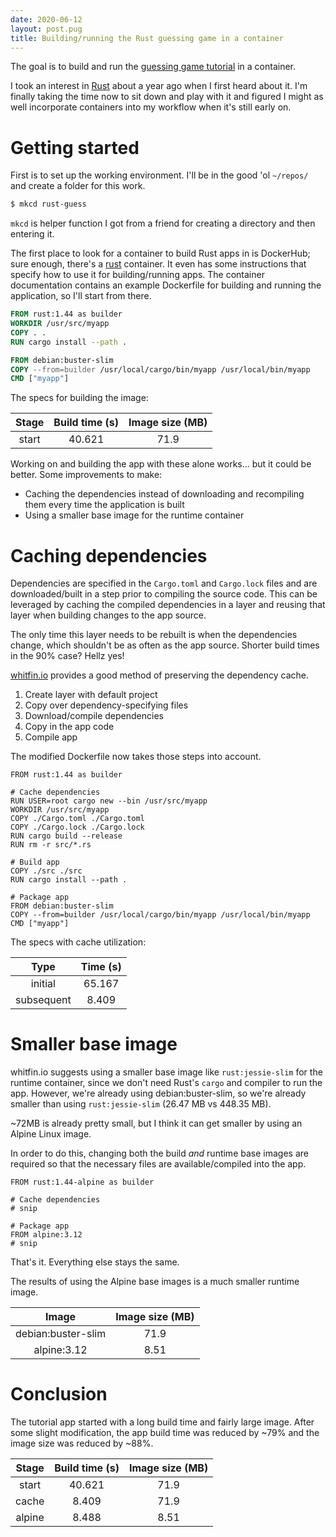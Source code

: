 ```yaml
---
date: 2020-06-12
layout: post.pug
title: Building/running the Rust guessing game in a container
---
```


The goal is to build and run the [guessing game tutorial](https://doc.rust-lang.org/book/ch02-00-guessing-game-tutorial.html) in a container.

I took an interest in [Rust](https://www.rust-lang.org/) about a year ago when I first heard about it. I'm finally taking the time now to sit down and play with it and figured I might as well incorporate containers into my workflow when it's still early on.

# Getting started

First is to set up the working environment. I'll be in the good 'ol `~/repos/` and create a folder for this work.

```bash
$ mkcd rust-guess
```

`mkcd` is helper function I got from a friend for creating a directory and then entering it.

The first place to look for a container to build Rust apps in is DockerHub; sure enough, there's a [rust](https://hub.docker.com/_/rust/) container. It even has some instructions that specify how to use it for building/running apps. The container documentation contains an example Dockerfile for building and running the application, so I'll start from there.

```Dockerfile
FROM rust:1.44 as builder
WORKDIR /usr/src/myapp
COPY . .
RUN cargo install --path .

FROM debian:buster-slim
COPY --from=builder /usr/local/cargo/bin/myapp /usr/local/bin/myapp
CMD ["myapp"]
```

The specs for building the image:

| Stage | Build time (s) | Image size (MB) |
| :-: | :-: | :-: |
| start | 40.621 | 71.9 |

Working on and building the app with these alone works... but it could be better. Some improvements to make:
* Caching the dependencies instead of downloading and recompiling them every time the application is built
* Using a smaller base image for the runtime container

# Caching dependencies

Dependencies are specified in the `Cargo.toml` and `Cargo.lock` files and are downloaded/built in a step prior to compiling the source code. This can be leveraged by caching the compiled dependencies in a layer and reusing that layer when building changes to the app source.

The only time this layer needs to be rebuilt is when the dependencies change, which shouldn't be as often as the app source. Shorter build times in the 90% case? Hellz yes!

[whitfin.io](http://whitfin.io/speeding-up-rust-docker-builds/) provides a good method of preserving the dependency cache.
1. Create layer with default project
1. Copy over dependency-specifying files
1. Download/compile dependencies
1. Copy in the app code
1. Compile app

The modified Dockerfile now takes those steps into account.

```
FROM rust:1.44 as builder

# Cache dependencies
RUN USER=root cargo new --bin /usr/src/myapp
WORKDIR /usr/src/myapp
COPY ./Cargo.toml ./Cargo.toml
COPY ./Cargo.lock ./Cargo.lock
RUN cargo build --release
RUN rm -r src/*.rs

# Build app
COPY ./src ./src
RUN cargo install --path .

# Package app
FROM debian:buster-slim
COPY --from=builder /usr/local/cargo/bin/myapp /usr/local/bin/myapp
CMD ["myapp"]
```

The specs with cache utilization:

| Type | Time (s) |
| :-: | :-: |
| initial | 65.167 |
| subsequent | 8.409 |

# Smaller base image

whitfin.io suggests using a smaller base image like `rust:jessie-slim` for the runtime container, since we don't need Rust's `cargo` and compiler to run the app. However, we're already using debian:buster-slim, so we're already smaller than using `rust:jessie-slim` (26.47 MB vs 448.35 MB).

~72MB is already pretty small, but I think it can get smaller by using an Alpine Linux image.

In order to do this, changing both the build _and_ runtime base images are required so that the necessary files are available/compiled into the app.

```
FROM rust:1.44-alpine as builder

# Cache dependencies
# snip

# Package app
FROM alpine:3.12
# snip
```

That's it. Everything else stays the same. 

The results of using the Alpine base images is a much smaller runtime image.

| Image | Image size (MB) |
| :-: | :-: |
| debian:buster-slim | 71.9 |
| alpine:3.12 | 8.51 |

# Conclusion

The tutorial app started with a long build time and fairly large image. After some slight modification, the app build time was reduced by ~79% and the image size was reduced by ~88%.

| Stage | Build time (s) | Image size (MB) |
| :-: | :-: | :-: |
| start | 40.621 | 71.9 |
| cache | 8.409 | 71.9 |
| alpine | 8.488 | 8.51 |
